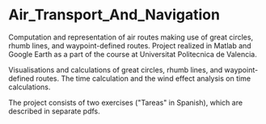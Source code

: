 # Air_Transport_And_Navigation
Computation and representation of air routes making use of great circles, rhumb lines, and waypoint-defined routes. Project realized in Matlab and Google Earth as a part of the course at Universitat Politecnica de Valencia.

Visualisations and calculations of great circles, rhumb lines, and waypoint-defined routes. The time calculation and the wind effect analysis on time calculations.

The project consists of two exercises ("Tareas" in Spanish), which are described in separate pdfs.
